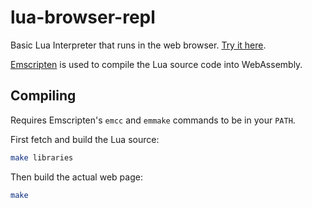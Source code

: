# lua-browser-repl

Basic Lua Interpreter that runs in the web browser. [Try it here](https://seb-jones.github.io/lua-browser-repl/).

[Emscripten](https://emscripten.org/) is used to compile the Lua source code into WebAssembly.

## Compiling

Requires Emscripten's `emcc` and `emmake` commands to be in your `PATH`.

First fetch and build the Lua source:

```sh
make libraries
```

Then build the actual web page:

```sh
make
```
